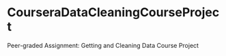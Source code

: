 # CourseraDataCleaningCourseProject
Peer-graded Assignment: Getting and Cleaning Data Course Project
